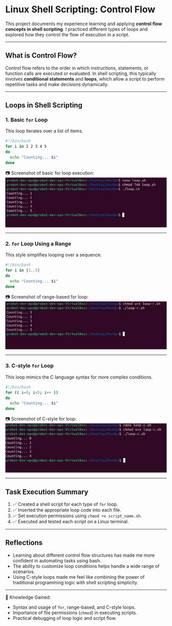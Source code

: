 # Linux Shell Scripting: Control Flow

This project documents my experience learning and applying **control flow concepts in shell scripting**. I practiced different types of loops and explored how they control the flow of execution in a script.

---

## What is Control Flow?

Control flow refers to the order in which instructions, statements, or function calls are executed or evaluated. In shell scripting, this typically involves **conditional statements** and **loops**, which allow a script to perform repetitive tasks and make decisions dynamically.

---

## Loops in Shell Scripting

### 1. Basic `for` Loop

This loop iterates over a list of items.

```bash
#!/bin/bash
for i in 1 2 3 4 5
do
  echo "Counting... $i"
done
```

📷 Screenshot of basic for loop execution:  
![Basic Loop](img/for-loop.jpg)

---

### 2. `for` Loop Using a Range

This style simplifies looping over a sequence.

```bash
#!/bin/bash
for i in {1..5}
do
  echo "Counting... $i"
done
```

📷 Screenshot of range-based for loop:  
![Range Loop](img/loop-r.jpg)

---

### 3. C-style `for` Loop

This loop mimics the C language syntax for more complex conditions.

```bash
#!/bin/bash
for (( i=0; i<5; i++ ))
do
  echo "Counting... $i"
done
```

📷 Screenshot of C-style for loop:  
![C-style Loop](img/loop-c.jpg)

---

## Task Execution Summary

1. ✅ Created a shell script for each type of `for` loop.
2. ✅ Inserted the appropriate loop code into each file.
3. ✅ Set execution permissions using `chmod +x script_name.sh`.
4. ✅ Executed and tested each script on a Linux terminal.

---

## Reflections

- Learning about different control flow structures has made me more confident in automating tasks using bash.
- The ability to customize loop conditions helps handle a wide range of scenarios.
- Using C-style loops made me feel like combining the power of traditional programming logic with shell scripting simplicity.

---

🧠 Knowledge Gained:
- Syntax and usage of `for`, range-based, and C-style loops.
- Importance of file permissions (`chmod`) in executing scripts.
- Practical debugging of loop logic and script flow.

